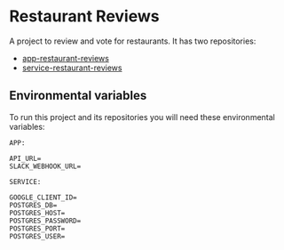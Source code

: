 # Restaurant Reviews

A project to review and vote for restaurants. It has two repositories:

- [app-restaurant-reviews](https://github.com/guidesmiths/app-restaurant-reviews)
- [service-restaurant-reviews](https://github.com/guidesmiths/service-restaurant-reviews)

## Environmental variables

To run this project and its repositories you will need these environmental variables:

```
APP:

API_URL=
SLACK_WEBHOOK_URL=

SERVICE:

GOOGLE_CLIENT_ID=
POSTGRES_DB=
POSTGRES_HOST=
POSTGRES_PASSWORD=
POSTGRES_PORT=
POSTGRES_USER=
```
